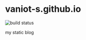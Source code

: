 # vaniot-s.github.io

![build status](https://travis-ci.com/vaniot-s/vaniot-s.github.io.svg?branch=hexo)

my static blog